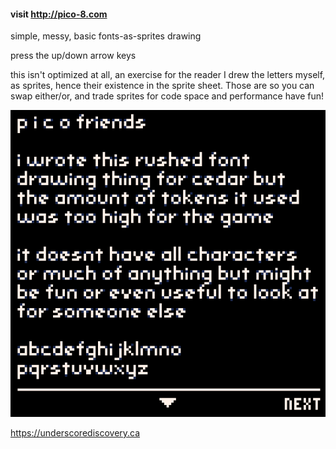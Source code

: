 #### visit http://pico-8.com

simple, messy, basic fonts-as-sprites drawing

press the up/down arrow keys

this isn't optimized at all, an exercise for the reader
I drew the letters myself, as sprites, hence their existence in
the sprite sheet. Those are so you can swap either/or, and trade 
sprites for code space and performance
have fun!

![screen](screen.png)

https://underscorediscovery.ca
